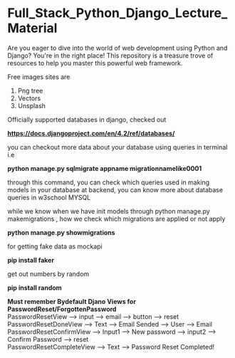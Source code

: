 # Full_Stack_Python_Django_Lecture_Material
Are you eager to dive into the world of web development using Python and Django? You're in the right place! This repository is a treasure trove of resources to help you master this powerful web framework.


Free images sites are 
1. Png tree 
2. Vectors 
3. Unsplash


Officially supported databases in django, checked out

**https://docs.djangoproject.com/en/4.2/ref/databases/**

you can checkout more data about your database using queries in terminal i.e

**python manage.py sqlmigrate appname migrationnamelike0001**

through this command, you can check which queries used in making models in your database at backend, you can know more about database queries in w3school MYSQL

while we know when we have init models through python manage.py makemigrations , how we check which migrations are applied or not apply

**python manage.py showmigrations**

for getting fake data as mockapi


**pip install faker**

get out numbers by random

**pip install random**

**Must remember Bydefault Djano Views for PasswordReset/ForgottenPassword**  <br>
PasswordResetView  -->  input  -->  email  -->  button  -->  reset   <br>
PasswordResetDoneView  -->  Text  -->  Email Sended  -->  User  --> Email   <br>
PasswordResetConfirmView  -->  Input1 -->  New password  -->  input2  -->  Confirm Password  -->  reset    <br>
PasswordResetCompleteView  -->  Text  -->  Password Reset Completed!   <br>
